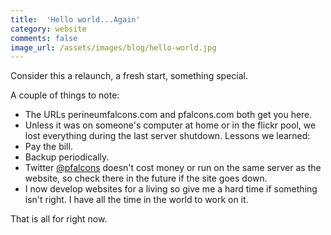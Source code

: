 ```yaml
---
title:  'Hello world...Again'
category: website
comments: false
image_url: /assets/images/blog/hello-world.jpg
---
```

Consider this a relaunch, a fresh start, something special.

A couple of things to note:
- The URLs perineumfalcons.com and pfalcons.com both get you here.
- Unless it was on someone's computer at home or in the flickr pool, we lost everything during the last server shutdown. Lessons we learned:
- Pay the bill.
- Backup periodically.
- Twitter [@pfalcons](https://twitter.com/pfalcons) doesn't cost money or run on the same server as the website, so check there in the future if the site goes down.
- I now develop websites for a living so give me a hard time if something isn't right. I have all the time in the world to work on it.

That is all for right now.
